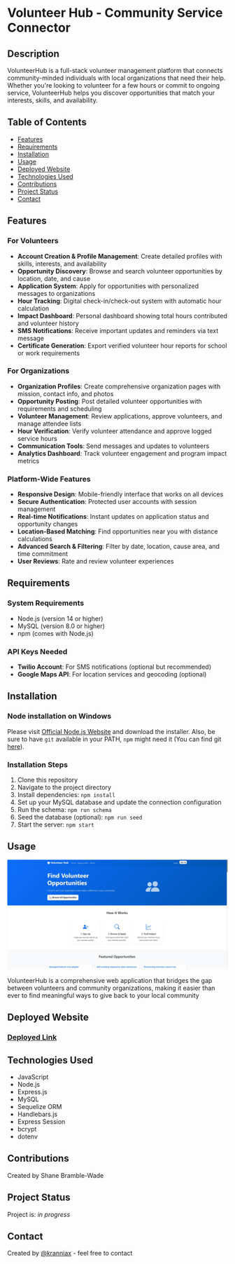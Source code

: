 # Volunteer Hub - Community Service Connector

## Description

VolunteerHub is a full-stack volunteer management platform that connects community-minded individuals with local organizations that need their help. Whether you're looking to volunteer for a few hours or commit to ongoing service, VolunteerHub helps you discover opportunities that match your interests, skills, and availability.

## Table of Contents

- [Features](#features)
- [Requirements](#requirements)
- [Installation](#installation)
- [Usage](#usage)
- [Deployed Website](#deployed-website)
- [Technologies Used](#technologies-used)
- [Contributions](#contributions)
- [Project Status](#project-status)
- [Contact](#contact)

## Features

### For Volunteers

- **Account Creation & Profile Management**: Create detailed profiles with skills, interests, and availability
- **Opportunity Discovery**: Browse and search volunteer opportunities by location, date, and cause
- **Application System**: Apply for opportunities with personalized messages to organizations
- **Hour Tracking**: Digital check-in/check-out system with automatic hour calculation
- **Impact Dashboard**: Personal dashboard showing total hours contributed and volunteer history
- **SMS Notifications**: Receive important updates and reminders via text message
- **Certificate Generation**: Export verified volunteer hour reports for school or work requirements

### For Organizations

- **Organization Profiles**: Create comprehensive organization pages with mission, contact info, and photos
- **Opportunity Posting**: Post detailed volunteer opportunities with requirements and scheduling
- **Volunteer Management**: Review applications, approve volunteers, and manage attendee lists
- **Hour Verification**: Verify volunteer attendance and approve logged service hours
- **Communication Tools**: Send messages and updates to volunteers
- **Analytics Dashboard**: Track volunteer engagement and program impact metrics

### Platform-Wide Features

- **Responsive Design**: Mobile-friendly interface that works on all devices
- **Secure Authentication**: Protected user accounts with session management
- **Real-time Notifications**: Instant updates on application status and opportunity changes
- **Location-Based Matching**: Find opportunities near you with distance calculations
- **Advanced Search & Filtering**: Filter by date, location, cause area, and time commitment
- **User Reviews**: Rate and review volunteer experiences

## Requirements

### System Requirements

- Node.js (version 14 or higher)
- MySQL (version 8.0 or higher)
- npm (comes with Node.js)

### API Keys Needed

- **Twilio Account**: For SMS notifications (optional but recommended)
- **Google Maps API**: For location services and geocoding (optional)

## Installation

### Node installation on Windows

Please visit [Official Node.js Website](https://nodejs.org/) and download the installer.
Also, be sure to have `git` available in your PATH, `npm` might need it (You can find git [here](https://git-scm.com/)).

### Installation Steps

1. Clone this repository
2. Navigate to the project directory
3. Install dependencies: `npm install`
4. Set up your MySQL database and update the connection configuration
5. Run the schema: `npm run schema`
6. Seed the database (optional): `npm run seed`
7. Start the server: `npm start`

## Usage

![Volunteer Hub Screenshot](./assets/images/profile.jpg)

VolunteerHub is a comprehensive web application that bridges the gap between volunteers and community organizations, making it easier than ever to find meaningful ways to give back to your local community

## Deployed Website

### [Deployed Link](https://volunteer-project-956e5bea2fc7.herokuapp.com/)

## Technologies Used

- JavaScript
- Node.js
- Express.js
- MySQL
- Sequelize ORM
- Handlebars.js
- Express Session
- bcrypt
- dotenv

## Contributions

Created by Shane Bramble-Wade

## Project Status

Project is: _in progress_

## Contact

Created by [@kranniax](https://twitter.com/kranniax) - feel free to contact
